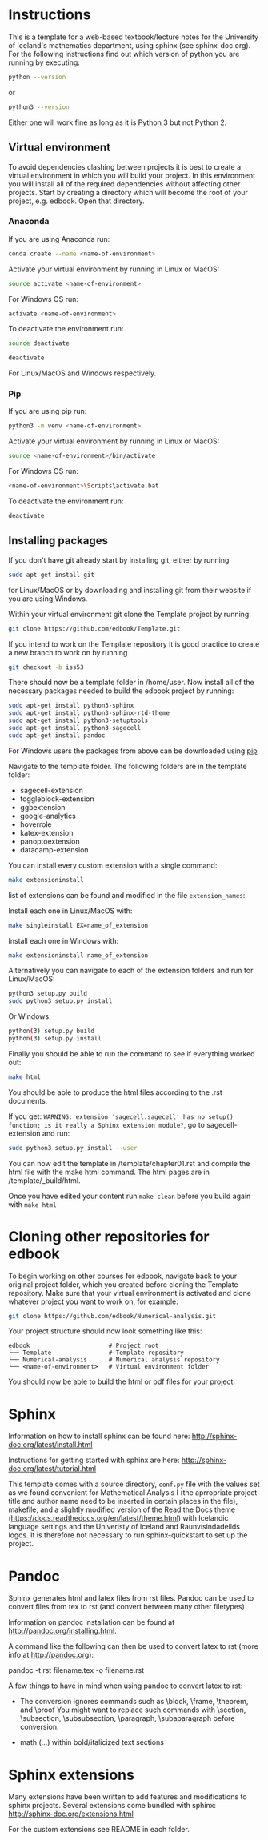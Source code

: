 # Instructions

This is a template for a web-based textbook/lecture notes for the University of Iceland's mathematics department, using sphinx (see sphinx-doc.org).
For the following instructions find out which version of python you are running by executing:
```bash
python --version
```
or
```bash
python3 --version
```
Either one will work fine as long as it is Python 3 but not Python 2.

## Virtual environment

To avoid dependencies clashing between projects it is best to create a virtual environment in which you will build your project. In this environment you will install all of the required dependencies without affecting other projects. Start by creating a directory which will become the root of your project, e.g. edbook. Open that directory.

### Anaconda

If you are using Anaconda run:
```bash
conda create --name <name-of-environment>
```
Activate your virtual environment by running in Linux or MacOS:
```bash
source activate <name-of-environment>
```
For Windows OS run:
```bash
activate <name-of-environment>
```
To deactivate the environment run:
```bash
source deactivate
```
```bash
deactivate
```
For Linux/MacOS and Windows respectively.

### Pip

If you are using pip run:
```bash
python3 -m venv <name-of-environment>
```
Activate your virtual environment by running in Linux or MacOS:
```bash
source <name-of-environment>/bin/activate
```
For Windows OS run:
```bash
<name-of-environment>\Scripts\activate.bat
```
To deactivate the environment run:
```bash
deactivate
```

## Installing packages

If you don't have git already start by installing git, either by running
```bash
sudo apt-get install git
```
for Linux/MacOS or by downloading and installing git from their website if you are using Windows.

Within your virtual environment git clone the Template project by running:
```bash
git clone https://github.com/edbook/Template.git
```
If you intend to work on the Template repository it is good practice to create a new branch to work on by running
```bash
git checkout -b iss53
```
There should now be a template folder in /home/user.
Now install all of the necessary packages needed to build the edbook project by running: 
```bash
sudo apt-get install python3-sphinx
sudo apt-get install python3-sphinx-rtd-theme
sudo apt-get install python3-setuptools
sudo apt-get install python3-sagecell
sudo apt-get install pandoc
```
For Windows users the packages from above can be downloaded using [pip](https://pypi.org/project/pip/)

Navigate to the template folder.
The following folders are in the template folder: 

* sagecell-extension
* toggleblock-extension
* ggbextension
* google-analytics
* hoverrole
* katex-extension
* panoptoextension
* datacamp-extension

You can install every custom extension with a single command:
```bash
make extensioninstall
```
list of extensions can be found and modified in the file `extension_names`:

Install each one in Linux/MacOS with:
```bash
make singleinstall EX=name_of_extension
```
Install each one in Windows with:
```bash
make extensioninstall name_of_extension
```
Alternatively you can navigate to each of the extension folders and run for Linux/MacOS: 
```bash
python3 setup.py build
sudo python3 setup.py install
```
Or Windows:
```bash
python(3) setup.py build
python(3) setup.py install
```

Finally you should be able to run the command to see if everything worked out:
```bash
make html
```
You should be able to produce the html files according to the .rst documents.

If you get: `WARNING: extension 'sagecell.sagecell' has no setup() function; is it really a Sphinx extension module?`, go to sagecell-extension and run: 
```bash
sudo python3 setup.py install --user
```

You can now edit the template in /template/chapter01.rst and compile the html file with the make html command. The html pages are in /template/_build/html.

Once you have edited your content run `make clean` before you build again with `make html`

# Cloning other repositories for edbook

To begin working on other courses for edbook, navigate back to your original project folder, which you created before cloning the Template repository.
Make sure that your virtual environment is activated and clone whatever project you want to work on, for example:
```bash
git clone https://github.com/edbook/Numerical-analysis.git
```
Your project structure should now look something like this:
```
edbook                      # Project root
└── Template                # Template repository
└── Numerical-analysis      # Numerical analysis repository
└── <name-of-environment>   # Virtual environment folder
```
You should now be able to build the html or pdf files for your project.

Sphinx
======
Information on how to install sphinx can be found here: http://sphinx-doc.org/latest/install.html

Instructions for getting started with sphinx are here: http://sphinx-doc.org/latest/tutorial.html

This template comes with a source directory, `conf.py` file with the values set as we found convenient for Mathematical Analysis I (the aprropriate project title and author name need to be inserted in certain places in the file), makefile, and a slightly modified version of the Read the Docs theme (https://docs.readthedocs.org/en/latest/theme.html) with Icelandic language settings and the Univeristy of Iceland and Raunvísindadeilds logos. It is therefore not necessary to run sphinx-quickstart to set up the project.


Pandoc
======
Sphinx generates html and latex files from rst files.
Pandoc can be used to convert files from tex to rst (and convert between many other filetypes) 

Information on pandoc installation can be found at http://pandoc.org/installing.html.

A command like the following can then be used to convert latex to rst (more info at http://pandoc.org):

pandoc -t rst filename.tex -o filename.rst

A few things to have in mind when using pandoc to convert latex to rst:

-   The conversion ignores commands such as \block, \frame, \theorem, and \proof
    You might want to replace such commands with \section, \subsection, \subsubsection, \paragraph, \subaparagraph before conversion.

-   math ($...$) within bold/italicized text sections


Sphinx extensions
=================
Many extensions have been written to add features and modifications to sphinx projects. 
Several extensions come bundled with sphinx: http://sphinx-doc.org/extensions.html

For the custom extensions see README in each folder.

